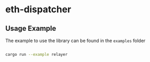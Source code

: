 # eth-dispatcher

## Usage Example

The example to use the library can be found in the `examples` folder

```bash

cargo run --example relayer

```
